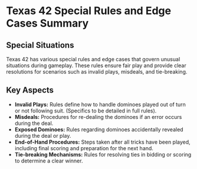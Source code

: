 # Texas 42 Special Rules and Edge Cases Summary

## Special Situations
Texas 42 has various special rules and edge cases that govern unusual situations during gameplay. These rules ensure fair play and provide clear resolutions for scenarios such as invalid plays, misdeals, and tie-breaking.

## Key Aspects
- **Invalid Plays:** Rules define how to handle dominoes played out of turn or not following suit. (Specifics to be detailed in full rules).
- **Misdeals:** Procedures for re-dealing the dominoes if an error occurs during the deal.
- **Exposed Dominoes:** Rules regarding dominoes accidentally revealed during the deal or play.
- **End-of-Hand Procedures:** Steps taken after all tricks have been played, including final scoring and preparation for the next hand.
- **Tie-breaking Mechanisms:** Rules for resolving ties in bidding or scoring to determine a clear winner.
